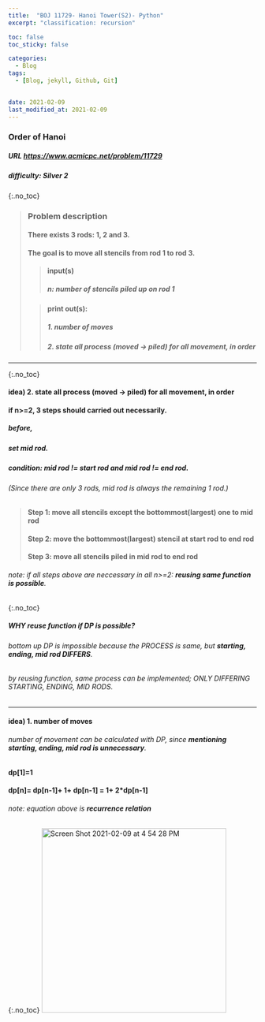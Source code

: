 ```yaml
---
title:  "BOJ 11729- Hanoi Tower(S2)- Python"
excerpt: "classification: recursion"

toc: false
toc_sticky: false

categories:
  - Blog
tags:
  - [Blog, jekyll, Github, Git]

 
date: 2021-02-09
last_modified_at: 2021-02-09
---
```


### Order of Hanoi
##### URL https://www.acmicpc.net/problem/11729
##### difficulty: __Silver 2__
{:.no_toc}

> ### Problem description
> #### There exists 3 rods: 1, 2 and 3.
> #### The goal is to move all stencils from rod 1 to rod 3.
> 
> > #### input(s)
> > ##### n: number of stencils piled up on rod 1
>
> > #### print out(s):
> > ##### 1. number of moves
> > ##### 2. state all process (moved -> piled) for all movement, in order

* * *
{:.no_toc}

#### idea) 2. state all process (moved -> piled) for all movement, in order

#### if n>=2, 3 steps should carried out __necessarily__.

##### before, 
##### set mid rod.
##### condition: mid rod != start rod and mid rod != end rod. 
###### (Since there are only 3 rods, mid rod is always the remaining 1 rod.)

> #### Step 1: move all stencils except the bottommost(largest) one to mid rod
> #### Step 2: move the bottommost(largest) stencil at start rod to end rod
> #### Step 3: move all stencils piled in mid rod to end rod


###### note: if all steps above are neccessary in all n>=2: __reusing same function is possible__.

{:.no_toc}

##### __WHY reuse function__ if DP is possible?
###### bottom up DP is impossible because the PROCESS is same, but __starting, ending, mid rod DIFFERS__.
###### by reusing function, same process can be implemented; ONLY DIFFERING STARTING, ENDING, MID RODS.



* * *

#### idea) 1. number of moves
###### number of movement can be calculated with DP, since __mentioning starting, ending, mid rod is unnecessary__.

#### __dp[1]=1__
#### __dp[n]__= dp[n-1]+ 1+ dp[n-1] __= 1+ 2*dp[n-1]__

###### note: equation above is __recurrence relation__

{:.no_toc}
<img width="374" alt="Screen Shot 2021-02-09 at 4 54 28 PM" src="https://user-images.githubusercontent.com/74404132/107467571-a1047100-6ba9-11eb-93b0-806b7df53a40.png">



